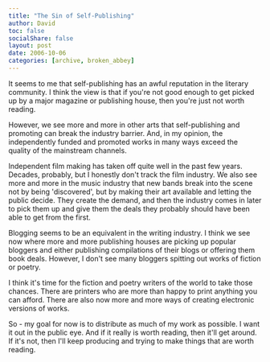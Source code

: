 ```yaml
---
title: "The Sin of Self-Publishing"
author: David
toc: false
socialShare: false
layout: post
date: 2006-10-06
categories: [archive, broken_abbey]
---
```


It seems to me that self-publishing has an awful reputation in the literary
community. I think the view is that if you're not good enough to get picked up
by a major magazine or publishing house, then you're just not worth reading.

However, we see more and more in other arts that self-publishing and promoting
can break the industry barrier. And, in my opinion, the independently funded and
promoted works in many ways exceed the quality of the mainstream channels.

Independent film making has taken off quite well in the past few years. Decades,
probably, but I honestly don't track the film industry. We also see more and
more in the music industry that new bands break into the scene not by being
'discovered', but by making their art available and letting the public decide.
They create the demand, and then the industry comes in later to pick them up and
give them the deals they probably should have been able to get from the first.

Blogging seems to be an equivalent in the writing industry. I think we see now
where more and more publishing houses are picking up popular bloggers and either
publishing compilations of their blogs or offering them book deals. However, I
don't see many bloggers spitting out works of fiction or poetry.

I think it's time for the fiction and poetry writers of the world to take those
chances. There are printers who are more than happy to print anything you can
afford. There are also now more and more ways of creating electronic versions of
works.

So - my goal for now is to distribute as much of my work as possible. I want it
out in the public eye. And if it really is worth reading, then it'll get around.
If it's not, then I'll keep producing and trying to make things that are worth
reading.
